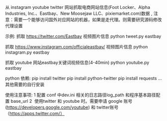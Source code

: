 
从 instagram youtube twitter 网站抓取电商网站信息(Foot Locker、Alpha Industries, Inc.、Eastbay、New Moosejaw LLC、pixiemarket.com)数据 , 注意：需要一个能够访问国外对应网站的机器，如果是走代理。则需要研究源码修改代理设置

示例:
抓取 https://twitter.com/Eastbay 视频图片信息
python tweet.py eastbay

抓取 https://www.instagram.com/officialeastbay/ 视频图片信息
python instagram.py eastbay

抓取 youtube 网站eastbay关键词视频信息(4-40min)
python youtube.py eastbay




python 依赖:
pip install twitter 
pip install python-twitter 
pip install requests 
...其他需要的自行安装

使用注意事项:
1  配置 conf 中dev.ini 相关的日志路径log_path 和程序基本路径配置 base_url
2  使用twitter 和 youtube 时。需要申请 google 账号(https://developers.google.com/youtube) 和 twitter账号（https://apps.twitter.com/）
